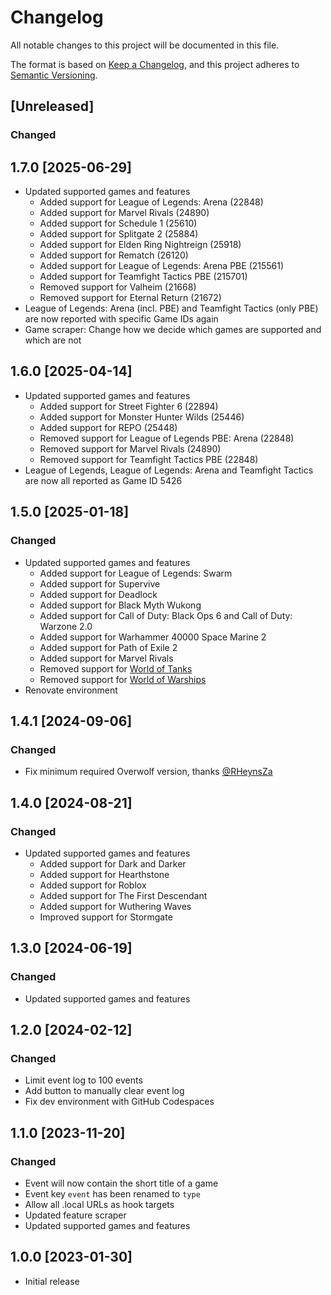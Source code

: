 # Changelog

All notable changes to this project will be documented in this file.

The format is based on [Keep a Changelog](https://keepachangelog.com/en/1.0.0/),
and this project adheres to [Semantic Versioning](https://semver.org/spec/v2.0.0.html).

## [Unreleased]

### Changed

## 1.7.0 [2025-06-29]

-   Updated supported games and features
    -   Added support for League of Legends: Arena (22848)
    -   Added support for Marvel Rivals (24890)
    -   Added support for Schedule 1 (25610)
    -   Added support for Splitgate 2 (25884)
    -   Added support for Elden Ring Nightreign (25918)
    -   Added support for Rematch (26120)
    -   Added support for League of Legends: Arena PBE (215561)
    -   Added support for Teamfight Tactics PBE (215701)
    -   Removed support for Valheim (21668)
    -   Removed support for Eternal Return (21672)
-   League of Legends: Arena (incl. PBE) and Teamfight Tactics (only PBE) are now reported with specific Game IDs again
-   Game scraper: Change how we decide which games are supported and which are not

## 1.6.0 [2025-04-14]

-   Updated supported games and features
    -   Added support for Street Fighter 6 (22894)
    -   Added support for Monster Hunter Wilds (25446)
    -   Added support for REPO (25448)
    -   Removed support for League of Legends PBE: Arena (22848)
    -   Removed support for Marvel Rivals (24890)
    -   Removed support for Teamfight Tactics PBE (22848)
-   League of Legends, League of Legends: Arena and Teamfight Tactics are now all reported as Game ID 5426

## 1.5.0 [2025-01-18]

### Changed

-   Updated supported games and features
    -   Added support for League of Legends: Swarm
    -   Added support for Supervive
    -   Added support for Deadlock
    -   Added support for Black Myth Wukong
    -   Added support for Call of Duty: Black Ops 6 and Call of Duty: Warzone 2.0
    -   Added support for Warhammer 40000 Space Marine 2
    -   Added support for Path of Exile 2
    -   Added support for Marvel Rivals
    -   Removed support for [World of Tanks](https://dev.overwolf.com/ow-native/live-game-data-gep/supported-games/deprecated/world-of-tanks)
    -   Removed support for [World of Warships](https://dev.overwolf.com/ow-native/live-game-data-gep/supported-games/deprecated/world-of-warships)
-   Renovate environment

## 1.4.1 [2024-09-06]

### Changed

-   Fix minimum required Overwolf version, thanks [@RHeynsZa](https://github.com/RHeynsZa)

## 1.4.0 [2024-08-21]

### Changed

-   Updated supported games and features
    -   Added support for Dark and Darker
    -   Added support for Hearthstone
    -   Added support for Roblox
    -   Added support for The First Descendant
    -   Added support for Wuthering Waves
    -   Improved support for Stormgate

## 1.3.0 [2024-06-19]

### Changed

-   Updated supported games and features

## 1.2.0 [2024-02-12]

### Changed

-   Limit event log to 100 events
-   Add button to manually clear event log
-   Fix dev environment with GitHub Codespaces

## 1.1.0 [2023-11-20]

### Changed

-   Event will now contain the short title of a game
-   Event key `event` has been renamed to `type`
-   Allow all .local URLs as hook targets
-   Updated feature scraper
-   Updated supported games and features

## 1.0.0 [2023-01-30]

-   Initial release
